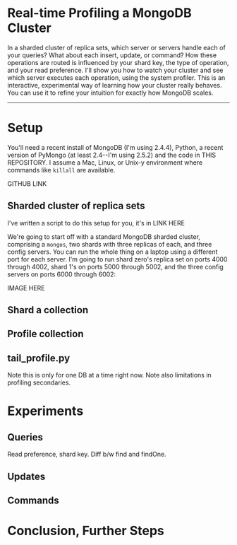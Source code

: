 Real-time Profiling a MongoDB Cluster
=====================================

In a sharded cluster of replica sets, which server or servers handle each of your queries? What about each insert, update, or command? How these operations are routed is influenced by your shard key, the type of operation, and your read preference. I'll show you how to watch your cluster and see which server executes each operation, using the system profiler. This is an interactive, experimental way of learning how your cluster really behaves. You can use it to refine your intuition for exactly how MongoDB scales.

***

# Setup

You'll need a recent install of MongoDB (I'm using 2.4.4), Python, a recent version of PyMongo (at least 2.4--I'm using 2.5.2) and the code in THIS REPOSITORY. I assume a Mac, Linux, or Unix-y environment where commands like `killall` are available.

GITHUB LINK

## Sharded cluster of replica sets

I've written a script to do this setup for you, it's in LINK HERE

We're going to start off with a standard MongoDB sharded cluster, comprising a `mongos`, two shards with three replicas of each, and three config servers. You can run the whole thing on a laptop using a different port for each server. I'm going to run shard zero's replica set on ports 4000 through 4002, shard 1's on ports 5000 through 5002, and the three config servers on ports 6000 through 6002:

IMAGE HERE

## Shard a collection



## Profile collection

## tail_profile.py

Note this is only for one DB at a time right now. Note also limitations in profiling secondaries.

# Experiments

## Queries

Read preference, shard key. Diff b/w find and findOne.

## Updates

## Commands

# Conclusion, Further Steps
